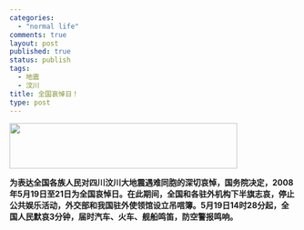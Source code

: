 ```yaml
--- 
categories: 
  - "normal life"
comments: true
layout: post
published: true
status: publish
tags: 
  - 地震
  - 汶川
title: 全国哀悼日！
type: post
---
```

<img src="http://clip2net.com/clip/m6788/1211165606-mourning-4kb.gif" width="400" align="middle" height="80">

<strong>为表达全国各族人民对四川汶川大地震遇难同胞的深切哀悼，国务院决定，2008年5月19日至21日为全国哀悼日。在此期间，全国和各驻外机构下半旗志哀，停止公共娱乐活动，外交部和我国驻外使领馆设立吊唁簿。5月19日14时28分起，全国人民默哀3分钟，届时汽车、火车、舰船鸣笛，防空警报鸣响。 </strong>
